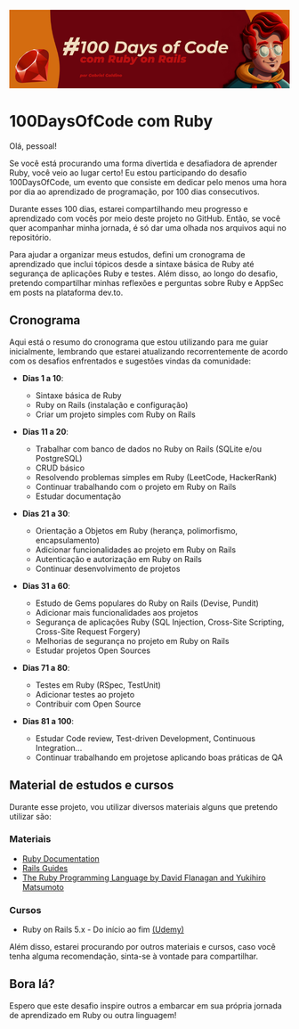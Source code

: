 ![CAPA](/SOURCES/CAPA.png)
# 100DaysOfCode com Ruby


Olá, pessoal!

Se você está procurando uma forma divertida e desafiadora de aprender Ruby, você veio ao lugar certo! Eu estou participando do desafio 100DaysOfCode, um evento que consiste em dedicar pelo menos uma hora por dia ao aprendizado de programação, por 100 dias consecutivos.

Durante esses 100 dias, estarei compartilhando meu progresso e aprendizado com vocês por meio deste projeto no GitHub. Então, se você quer acompanhar minha jornada, é só dar uma olhada nos arquivos aqui no repositório.

Para ajudar a organizar meus estudos, defini um cronograma de aprendizado que inclui tópicos desde a sintaxe básica de Ruby até segurança de aplicações Ruby e testes. Além disso, ao longo do desafio, pretendo compartilhar minhas reflexões e perguntas sobre Ruby e AppSec em posts na plataforma dev.to.

## Cronograma

Aqui está o resumo do cronograma que estou utilizando para me guiar inicialmente, lembrando que estarei atualizando recorrentemente de acordo com os desafios enfrentados e sugestões vindas da comunidade:

- **Dias 1 a 10**:
  - Sintaxe básica de Ruby
  - Ruby on Rails (instalação e configuração)
  - Criar um projeto simples com Ruby on Rails


- **Dias 11 a 20**:
  - Trabalhar com banco de dados no Ruby on Rails (SQLite e/ou PostgreSQL)
  - CRUD básico
  - Resolvendo problemas simples em Ruby (LeetCode, HackerRank)
  - Continuar trabalhando com o projeto em Ruby on Rails
  - Estudar documentação


- **Dias 21 a 30**:
  - Orientação a Objetos em Ruby (herança, polimorfismo, encapsulamento)
  - Adicionar funcionalidades ao projeto em Ruby on Rails
  - Autenticação e autorização em Ruby on Rails
  - Continuar desenvolvimento de projetos


- **Dias 31 a 60**:
  - Estudo de Gems populares do Ruby on Rails (Devise, Pundit)
  - Adicionar mais funcionalidades aos projetos
  - Segurança de aplicações Ruby (SQL Injection, Cross-Site Scripting, Cross-Site Request Forgery)
  - Melhorias de segurança no projeto em Ruby on Rails
  - Estudar projetos Open Sources


- **Dias 71 a 80**:
  - Testes em Ruby (RSpec, TestUnit)
  - Adicionar testes ao projeto
  - Contribuir com Open Source


- **Dias 81 a 100**:
  - Estudar Code review, Test-driven Development, Continuous Integration...
  - Continuar trabalhando em projetose aplicando boas práticas de QA




## Material de estudos e cursos

Durante esse projeto, vou utilizar diversos materiais alguns que pretendo utilizar são:

### Materiais
- [Ruby Documentation](https://www.ruby-lang.org/pt/documentation/)
- [Rails Guides](https://guides.rubyonrails.org/)
- [The Ruby Programming Language by David Flanagan and Yukihiro Matsumoto](https://www.oreilly.com/library/view/the-ruby-programming/9780596516178/)

### Cursos
- Ruby on Rails 5.x - Do início ao fim [(Udemy)](https://www.udemy.com/course/rubyonrails-5x/learn/lecture/10992780?start=0#overview)


Além disso, estarei procurando por outros materiais e cursos, caso você tenha alguma recomendação, sinta-se à vontade para compartilhar.

## Bora lá?
Espero que este desafio inspire outros a embarcar em sua própria jornada de aprendizado em Ruby ou outra linguagem!